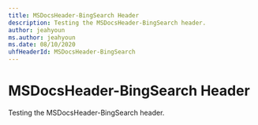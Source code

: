 ```yaml
---
title: MSDocsHeader-BingSearch Header
description: Testing the MSDocsHeader-BingSearch header.
author: jeahyoun
ms.author: jeahyoun
ms.date: 08/10/2020
uhfHeaderId: MSDocsHeader-BingSearch
---
```


# MSDocsHeader-BingSearch Header

Testing the MSDocsHeader-BingSearch header.
